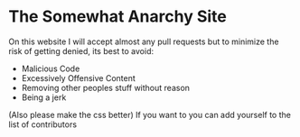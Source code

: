 # The Somewhat Anarchy Site
 On this website I will accept almost any pull requests but 
  to minimize the risk of getting denied, its best to avoid:
- Malicious Code
- Excessively Offensive Content
- Removing other peoples stuff without reason
- Being a jerk

(Also please make the css better)
If you want to you can add yourself to the list of contributors 
